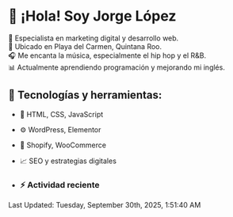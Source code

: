 # 👋 ¡Hola! Soy Jorge López  

🚀 Especialista en marketing digital y desarrollo web.  
📍 Ubicado en Playa del Carmen, Quintana Roo.  
🎧 Me encanta la música, especialmente el hip hop y el R&B.  
📊 Actualmente aprendiendo programación y mejorando mi inglés.  

## 🌟 Tecnologías y herramientas:
- 📌 HTML, CSS, JavaScript
- ⚙️ WordPress, Elementor
- 🛒 Shopify, WooCommerce
- 📈 SEO y estrategias digitales

- ### :zap: Actividad reciente
<!--RECENT_ACTIVITY:start-->
<!--RECENT_ACTIVITY:end-->
<!--RECENT_ACTIVITY:last_update-->
Last Updated: Tuesday, September 30th, 2025, 1:51:40 AM
<!--RECENT_ACTIVITY:last_update_end-->
